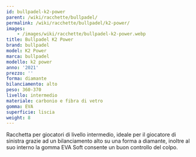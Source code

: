 ```yaml
---
id: bullpadel-k2-power
parent: /wiki/racchette/bullpadel/
permalink: /wiki/racchette/bullpadel/k2-power/
images:
    - /images/wiki/racchette/bullpadel-k2-power.webp
title: Bullpadel K2 Power
brand: bullpadel
model: K2 Power
marca: bullpadel
modello: k2 power
anno: '2021'
prezzo: ''
forma: diamante
bilanciamento: alto
peso: 360-370
livello: intermedio
materiale: carbonio e fibra di vetro
gomma: EVA
superficie: liscia
weight: 8
---
```

Racchetta per giocatori di livello intermedio, ideale per il giocatore di sinistra grazie ad un bilanciamento alto su una forma a diamante, inoltre al suo interno la gomma EVA Soft consente un buon controllo del colpo.